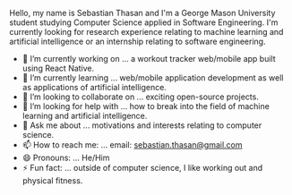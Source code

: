 Hello, my name is Sebastian Thasan and I'm a George Mason University student studying Computer Science applied in Software Engineering. I'm currently looking for research experience relating to machine learning and artificial intelligence or an internship relating to software engineering.  

- 🔭 I’m currently working on ... a workout tracker web/mobile app built using React Native.
- 🌱 I’m currently learning ... web/mobile application development as well as applications of artificial intelligence.
- 👯 I’m looking to collaborate on ... exciting open-source projects.
- 🤔 I’m looking for help with ... how to break into the field of machine learning and artificial intelligence.  
- 💬 Ask me about ... motivations and interests relating to computer science.
- 📫 How to reach me: ... email: sebastian.thasan@gmail.com
- 😄 Pronouns: ... He/Him
- ⚡ Fun fact: ... outside of computer science, I like working out and physical fitness. 
